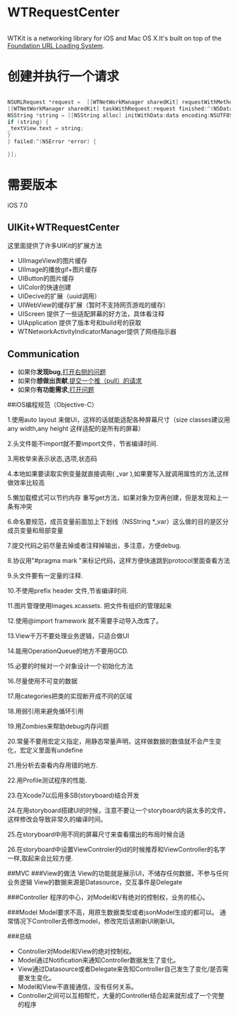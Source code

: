 WTRequestCenter
===============

```bash
```
WTKit is a networking library for iOS and Mac OS X.It's built on top of the [Foundation URL Loading System](http://developer.apple.com/library/mac/#documentation/Cocoa/Conceptual/URLLoadingSystem/URLLoadingSystem.html).
# 创建并执行一个请求

```objective-c

NSURLRequest *request =  [[WTNetWorkManager sharedKit] requestWithMethod:@"GET" URLString:_urlTextField.text parameters:nil error:nil];
[[WTNetWorkManager sharedKit] taskWithRequest:request finished:^(NSData *data, NSURLResponse *response) {
NSString *string = [[NSString alloc] initWithData:data encoding:NSUTF8StringEncoding];
if (string) {
_textView.text = string;
}
} failed:^(NSError *error) {

}];

```


需要版本  
===============
iOS 7.0


##  UIKit+WTRequestCenter
这里面提供了许多UIKit的扩展方法
- UIImageView的图片缓存
- UIImage的播放gif+图片缓存
- UIButton的图片缓存
- UIColor的快速创建
- UIDecive的扩展（uuid调用）
- UIWebView的缓存扩展（暂时不支持网页游戏的缓存）
- UIScreen 提供了一些适配屏幕的好方法，具体看注释
- UIApplication 提供了版本号和build号的获取
- WTNetworkActivityIndicatorManager提供了网络指示器

## Communication  
- 如果你**发现bug**,<a href="https://github.com/swtlovewtt/WTRequestCenter/issues">打开右侧的问题</a>
- 如果你**想做出贡献**,<a href="https://github.com/swtlovewtt/WTRequestCenter/pulls">提交一个推（pull）的请求</a>
- 如果你**有功能需求**,<a href="https://github.com/swtlovewtt/WTRequestCenter/issues">打开问题</a>








##iOS编程规范（Objective-C）



1.使用auto layout 来做UI，这样的话就能适配各种屏幕尺寸（size classes建议用any width,any height 这样适配的是所有的屏幕）

2.头文件能不import就不要import文件，节省编译时间.

3.用枚举来表示状态,选项,状态码

4.本地如果要读取实例变量就直接调用( _var ),如果要写入就调用属性的方法,这样做效率比较高

5.懒加载模式可以节约内存
重写get方法，如果对象为空再创建，但是发现和上一条有冲突

6.命名要规范，成员变量前面加上下划线（NSString *_var）这么做的目的是区分成员变量和局部变量

7.提交代码之前尽量去掉或者注释掉输出，多注意，方便debug.

8.协议用"#pragma mark  <protocol>"来标记代码，这样方便快速跳到protocol里面查看方法

9.头文件要有一定量的注释.

10.不使用prefix header 文件,节省编译时间.

11.图片管理使用Images.xcassets. 把文件有组织的管理起来

12.使用@import framework 就不需要手动导入改库了。

13.View千万不要处理业务逻辑，只适合做UI

14.能用OperationQueue的地方不要用GCD.

15.必要的时候对一个对象设计一个初始化方法

16.尽量使用不可变的数据

17.用categories把类的实现断开成不同的区域

18.用弱引用来避免循环引用

19.用Zombies来帮助debug内存问题

20.常量不要用宏定义指定，用静态常量声明，这样做数据的数值就不会产生变化，宏定义里面有undefine

21.用分析去查看内存用错的地方.

22.用Profile测试程序的性能.

23.在Xcode7以后用多SB(storyboard)结合开发

24.在用storyboard搭建UI的时候，注意不要让一个storyboard内装太多的文件，这样修改会导致非常久的编译时间。

25.在storyboard中用不同的屏幕尺寸来查看摆出的布局时候合适

26.在storyboard中设置ViewControler的id的时候推荐和ViewController的名字一样,取起来会比较方便.


##MVC
###View的做法
View的功能就是展示UI，不储存任何数据，不参与任何业务逻辑
View的数据来源是Datasource，交互事件是Delegate

###Controller
程序的中心，对Model和V有绝对的控制权，业务的核心。

###Model
Model要求不高，用原生数据类型或者jsonModel生成的都可以。
通常情况下Controller去修改model，修改完后该刷新UI刷新UI。


###总结
 - Controller对Model和View的绝对控制权。
 - Model通过Notification来通知Controller数据发生了变化。
 - View通过Datasource或者Delegate来告知Controller自己发生了变化/是否需要发生变化。
 - Model和View不直接通信，没有任何关系。
 - Controller之间可以互相帮忙，大量的Controller结合起来就形成了一个完整的程序
